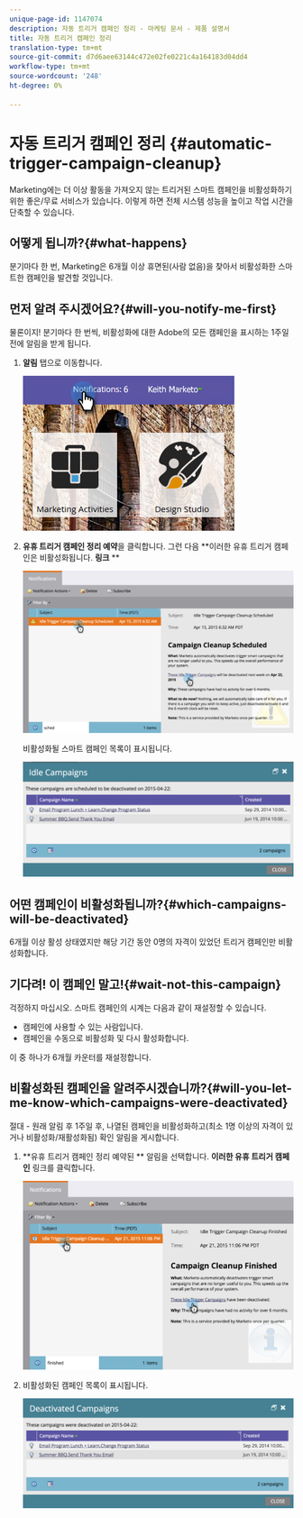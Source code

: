 ```yaml
---
unique-page-id: 1147074
description: 자동 트리거 캠페인 정리 - 마케팅 문서 - 제품 설명서
title: 자동 트리거 캠페인 정리
translation-type: tm+mt
source-git-commit: d7d6aee63144c472e02fe0221c4a164183d04dd4
workflow-type: tm+mt
source-wordcount: '248'
ht-degree: 0%

---
```



# 자동 트리거 캠페인 정리 {#automatic-trigger-campaign-cleanup}

Marketing에는 더 이상 활동을 가져오지 않는 트리거된 스마트 캠페인을 비활성화하기 위한 좋은/무료 서비스가 있습니다. 이렇게 하면 전체 시스템 성능을 높이고 작업 시간을 단축할 수 있습니다.

## 어떻게 됩니까?{#what-happens}

분기마다 한 번, Marketing은 6개월 이상 휴면된(사람 없음)을 찾아서 비활성화한 스마트한 캠페인을 발견할 것입니다.

## 먼저 알려 주시겠어요?{#will-you-notify-me-first}

물론이지! 분기마다 한 번씩, 비활성화에 대한 Adobe의 모든 캠페인을 표시하는 1주일 전에 알림을 받게 됩니다.

1. **알림** 탭으로 이동합니다.

   ![](assets/notifications.png)

1. **유휴 트리거 캠페인 정리 예약**&#x200B;을 클릭합니다. 그런 다음 **이러한 유휴 트리거 캠페인은 비활성화됩니다. **링크** **

   ![](assets/image2015-4-27-20-3a48-3a35.png)

   비활성화될 스마트 캠페인 목록이 표시됩니다.

   ![](assets/image2015-4-27-20-3a35-3a29.png)

## 어떤 캠페인이 비활성화됩니까?{#which-campaigns-will-be-deactivated}

6개월 이상 활성 상태였지만 해당 기간 동안 0명의 자격이 있었던 트리거 캠페인만 비활성화합니다.

## 기다려! 이 캠페인 말고!{#wait-not-this-campaign}

걱정하지 마십시오. 스마트 캠페인의 시계는 다음과 같이 재설정할 수 있습니다.

* 캠페인에 사용할 수 있는 사람입니다.
* 캠페인을 수동으로 비활성화 및 다시 활성화합니다.

이 중 하나가 6개월 카운터를 재설정합니다.

## 비활성화된 캠페인을 알려주시겠습니까?{#will-you-let-me-know-which-campaigns-were-deactivated}

절대 - 원래 알림 후 1주일 후, 나열된 캠페인을 비활성화하고(최소 1명 이상의 자격이 있거나 비활성화/재활성화됨) 확인 알림을 게시합니다.

1. **유휴 트리거 캠페인 정리 예약된 ** 알림을 선택합니다. **이러한 유휴 트리거 캠페인** 링크를 클릭합니다.

   ![](assets/image2015-4-27-20-3a56-3a41.png)

1. 비활성화된 캠페인 목록이 표시됩니다.

   ![](assets/image2015-4-27-20-3a58-3a38.png)

